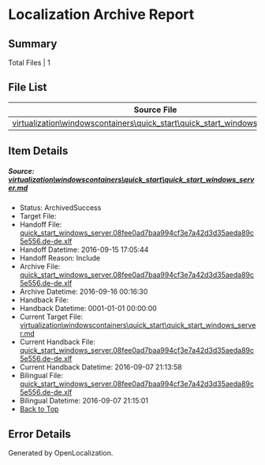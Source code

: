 # <a name='report-top'></a> Localization Archive Report

## Summary
 Total Files | 1

## File List
 Source File | Status | Details 
 ----------- | ------ | ------- 
 [virtualization\windowscontainers\quick_start\quick_start_windows_server.md](https://github.com/Microsoft/Virtualization-Documentation-Private/blob/d4b509054aebf510b650ec21ede4df2515a87827/virtualization/windowscontainers/quick_start/quick_start_windows_server.md) | ArchivedSuccess | [Details](#6e2232c8a043d482c0d6b734a66762c2d22003fe318)

## Item Details
##### <a name='6e2232c8a043d482c0d6b734a66762c2d22003fe318'></a> Source: [virtualization\windowscontainers\quick_start\quick_start_windows_server.md](https://github.com/Microsoft/Virtualization-Documentation-Private/blob/d4b509054aebf510b650ec21ede4df2515a87827/virtualization/windowscontainers/quick_start/quick_start_windows_server.md)
* Status: ArchivedSuccess
* Target File: 
* Handoff File: [quick_start_windows_server.08fee0ad7baa994cf3e7a42d3d35aeda89c5e556.de-de.xlf](https://github.com/Microsoft/Virtualization-Documentation-Private.handoff/blob/d36c16f91723ee5f9c7623745c2940d59aa25ac0/ol-handoff/Microsoft/Virtualization-Documentation-Private.de-de/live/quick_start_windows_server.08fee0ad7baa994cf3e7a42d3d35aeda89c5e556.de-de.xlf)
* Handoff Datetime: 2016-09-15 17:05:44
* Handoff Reason: Include
* Archive File: [quick_start_windows_server.08fee0ad7baa994cf3e7a42d3d35aeda89c5e556.de-de.xlf](https://github.com/Microsoft/Virtualization-Documentation-Private.handoff/blob/8e26b0e96c6deb00c7bef55e3b939c4164de7a6a/ol-archive/Microsoft/Virtualization-Documentation-Private.de-de/live/quick_start_windows_server.08fee0ad7baa994cf3e7a42d3d35aeda89c5e556.de-de.xlf)
* Archive Datetime: 2016-09-16 00:16:30
* Handback File: 
* Handback Datetime: 0001-01-01 00:00:00
* Current Target File: [virtualization\windowscontainers\quick_start\quick_start_windows_server.md](https://github.com/Microsoft/Virtualization-Documentation-Private.de-de/blob/2b2f590f398f0a7e428c9adcb7fb655455fb1041/virtualization/windowscontainers/quick_start/quick_start_windows_server.md)
* Current Handback File: [quick_start_windows_server.08fee0ad7baa994cf3e7a42d3d35aeda89c5e556.de-de.xlf](https://github.com/Microsoft/Virtualization-Documentation-Private.handback/blob/8c8eb5103f34f5832133c69796d7e3f401ff5736/ol-handback/Microsoft/Virtualization-Documentation-Private.de-de/live/quick_start_windows_server.08fee0ad7baa994cf3e7a42d3d35aeda89c5e556.de-de.xlf)
* Current Handback Datetime: 2016-09-07 21:13:58
* Bilingual File: [quick_start_windows_server.08fee0ad7baa994cf3e7a42d3d35aeda89c5e556.de-de.xlf](https://github.com/Microsoft/Virtualization-Documentation-Private.handback/blob/8c8eb5103f34f5832133c69796d7e3f401ff5736/ol-handback/Microsoft/Virtualization-Documentation-Private.de-de/live/quick_start_windows_server.08fee0ad7baa994cf3e7a42d3d35aeda89c5e556.de-de.xlf)
* Bilingual Datetime: 2016-09-07 21:15:01
* [Back to Top](#report-top)


## Error Details

Generated by OpenLocalization.
